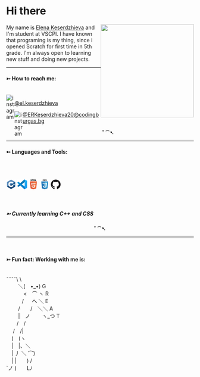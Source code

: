 <h1> Hi there  </h1>
  <img align=right src="https://thumbs.gfycat.com/AgreeableCrispBlackrhino-size_restricted.gif" height="250px", width="250">
    <p>My  name is <a href="https://github.com/VTIvanov20">Elena Keserdzhieva</a> and I'm student at VSCPI. I have known that programing is my thing, since i opened Scratch for first time in 5th grade. I'm always open to learning new stuff and doing new projects.</p>

<hr>

 
 
<h4>➳ How to reach me: </h4><br>


 <img align="left" alt="instagram" width="22px" src="https://cdn-0.smartandroid.fr/wp-content/uploads/2020/10/probleme-story-instagram6.png?ezimgfmt=rs:256x256/rscb8/ng:webp/ngcb8" />
 <a href ="mailto:ERKeserdzhieva20@codingburgas.bg"><p> @el.keserdzhieva</p></a>





 <img align="left" alt="instagram" width="22px" src="https://www.m-files.com/wp-content/uploads/2021/01/Microsoft-Outlook-256px.png" />
 <a href ="mailto:ERKeserdzhieva20@codingburgas.bg"><p> @ERKeserdzhieva20@codingburgas.bg</p></a>





<div align="center">
     ˚ ⁀➷
</div>
<hr>
   <h4>➳  Languages and Tools:</h4>
<br>
<br>

<code><img alt="CPP" width="26px" src="https://raw.githubusercontent.com/github/explore/80688e429a7d4ef2fca1e82350fe8e3517d3494d/topics/cpp/cpp.png" ></code>
<code><img alt="Visual Studio Code" width="26px" src="https://raw.githubusercontent.com/github/explore/80688e429a7d4ef2fca1e82350fe8e3517d3494d/topics/visual-studio-code/visual-studio-code.png"></code>
<code><img alt="HTML5" width="26px" src="https://raw.githubusercontent.com/github/explore/80688e429a7d4ef2fca1e82350fe8e3517d3494d/topics/html/html.png" ></code>
<code><img alt="CSS3" width="26px" src="https://raw.githubusercontent.com/github/explore/80688e429a7d4ef2fca1e82350fe8e3517d3494d/topics/css/css.png" ></code>
<code><img  alt="GitHub" width="26px" src="https://raw.githubusercontent.com/github/explore/78df643247d429f6cc873026c0622819ad797942/topics/github/github.png" ></code>
 <br>
 <br>
 <br>
  <h5>➳ Currently learning C++ and CSS </h5>
 
 
<div align="center">
     ˚ ⁀➷
</div>
<hr>
  <br>
    
<h4>➳  Fun fact: Working  with me is:</h4><br>
    ¯¯¯¯\ \ <br>
　　 ＼(　•_•)  G <br>
　　　 <　⌒ ヽ  R  <br>
　　　/ 　 へ ＼  E  <br>
　　 /　　/　＼＼ A  <br>
　　 |　ノ　　 ヽ_つ T  <br>
　　/　/  <br>
　 /　/|  <br>
　(　(ヽ  <br>
　|　|、＼ <br>
　| 丿 ＼ ⌒) <br>
　| |　　) / <br>
`ノ )　　Lﾉ  <br>
